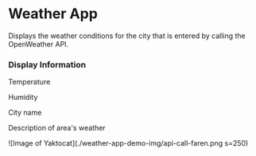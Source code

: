 # Weather App
Displays the weather conditions for the city that is entered by calling the OpenWeather API.
### Display Information
Temperature

Humidity

City name

Description of area's weather


![Image of Yaktocat](./weather-app-demo-img/api-call-faren.png s=250)
